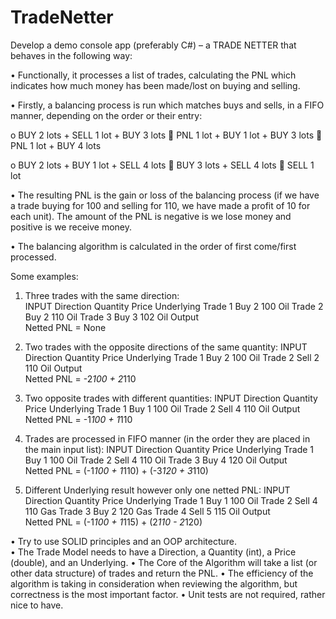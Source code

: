 # TradeNetter
 Develop a demo console app (preferably C#) – a TRADE NETTER that behaves in the following way: 
 
 • Functionally, it processes a list of trades, calculating the PNL which indicates how much money has been made/lost on buying and selling. 
 
 • Firstly, a balancing process is run which matches buys and sells, in a FIFO manner, depending on the order or their entry: 
 
 o BUY 2 lots + SELL 1 lot + BUY 3 lots   PNL 1 lot + BUY 1 lot + BUY 3 lots   PNL 1 lot + BUY 4 lots 
  
 o BUY 2 lots + BUY 1 lot + SELL 4 lots  BUY 3 lots + SELL 4 lots  SELL 1 lot 
  
 • The resulting PNL is the gain or loss of the balancing process (if we have a trade buying for 100 and selling for 110, we have made a profit of 10 for each unit). The amount of the PNL is negative is we lose money and positive is we receive money. 
 
 • The balancing algorithm is calculated in the order of first come/first processed. 
  
 Some examples: 
  
 1. Three trades with the same direction:     
 INPUT Direction Quantity Price Underlying 
 Trade 1 Buy 2 100 Oil
 Trade 2 Buy 2 110 Oil 
 Trade 3 Buy 3 102 Oil 
 Output         
 Netted PNL = None
 
 2.  Two trades with the opposite directions of the same quantity: 
 INPUT Direction Quantity Price Underlying 
 Trade 1 Buy 2 100 Oil 
 Trade 2 Sell 2 110 Oil 
 Output         
 Netted PNL = -2*100 + 2*110
  
 3. Two opposite trades with different quantities: 
 INPUT Direction Quantity Price Underlying 
 Trade 1 Buy 1 100 Oil 
 Trade 2 Sell 4 110 Oil 
 Output         
 Netted PNL = -1*100 + 1*110
  
 4. Trades are processed in FIFO manner (in the order they are placed in the main input list): 
 INPUT Direction Quantity Price Underlying 
 Trade 1 Buy 1 100 Oil 
 Trade 2 Sell 4 110 Oil 
 Trade 3 Buy  4 120 Oil 
 Output         
 Netted PNL = (-1*100 + 1*110) + (-3*120 + 3*110)
  
 5. Different Underlying result however only one netted PNL: 
 INPUT Direction Quantity Price Underlying 
 Trade 1 Buy 1 100 Oil 
 Trade 2 Sell 4 110 Gas 
 Trade 3 Buy  2 120 Gas 
 Trade 4 Sell 5 115 Oil 
 Output         
 Netted PNL = (-1*100 + 1*115) + (2*110 - 2*120)
  
• Try to use SOLID principles and an OOP architecture.  
• The Trade Model needs to have a Direction, a Quantity (int), a Price (double), and an Underlying.
• The Core of the Algorithm will take a list (or other data structure) of trades and return the PNL.
• The efficiency of the algorithm is taking in consideration when reviewing the algorithm, but correctness is the most important factor. 
• Unit tests are not required, rather nice to have. 
